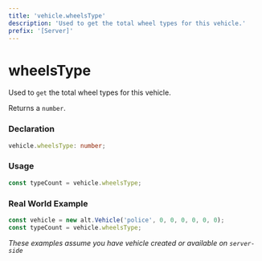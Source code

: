 ```yaml
---
title: 'vehicle.wheelsType'
description: 'Used to get the total wheel types for this vehicle.'
prefix: '[Server]'
---
```


# wheelsType

Used to `get` the total wheel types for this vehicle.

Returns a `number`.

### Declaration

```typescript
vehicle.wheelsType: number;
```

### Usage

```js
const typeCount = vehicle.wheelsType;
```

### Real World Example

```js
const vehicle = new alt.Vehicle('police', 0, 0, 0, 0, 0, 0);
const typeCount = vehicle.wheelsType;
```

_These examples assume you have vehicle created or available on `server-side`_